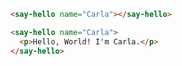 ```html
<say-hello name="Carla"></say-hello>
```
```html
<say-hello name="Carla">
  <p>Hello, World! I'm Carla.</p>
</say-hello>
```
